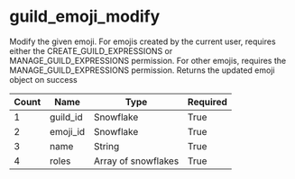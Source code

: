 # guild_emoji_modify 
Modify the given emoji. For emojis created by the current user, requires either the CREATE_GUILD_EXPRESSIONS or MANAGE_GUILD_EXPRESSIONS permission. For other emojis, requires the MANAGE_GUILD_EXPRESSIONS permission. Returns the updated emoji object on success

Count | Name | Type | Required        
----|----|----|---- 
1 | guild_id | Snowflake | True
2 | emoji_id | Snowflake | True
3 | name | String | True
4 | roles | Array of snowflakes | True
